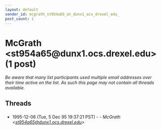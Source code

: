 ```yaml
---
layout: default
sender_id: mcgrath_st954a65_at_dunx1_ocs_drexel_edu_
post_count: 1
---
```


# McGrath <st954a65<span>@</span>dunx1.ocs.drexel.edu> (1 post)

_Be aware that many list participants used multiple email addresses over their time active on the list. As such this page may not contain all threads available._

## Threads

### <no subject>
+ 1995-12-06 (Tue, 5 Dec 95 19:37:21 PST) - [<no subject>](/archive/1995/12/005d866366e43f9b7628b1332e205d978c8c063192266289ef36d8cc56c7ae7f) - _McGrath \<st954a65@dunx1.ocs.drexel.edu\>_

